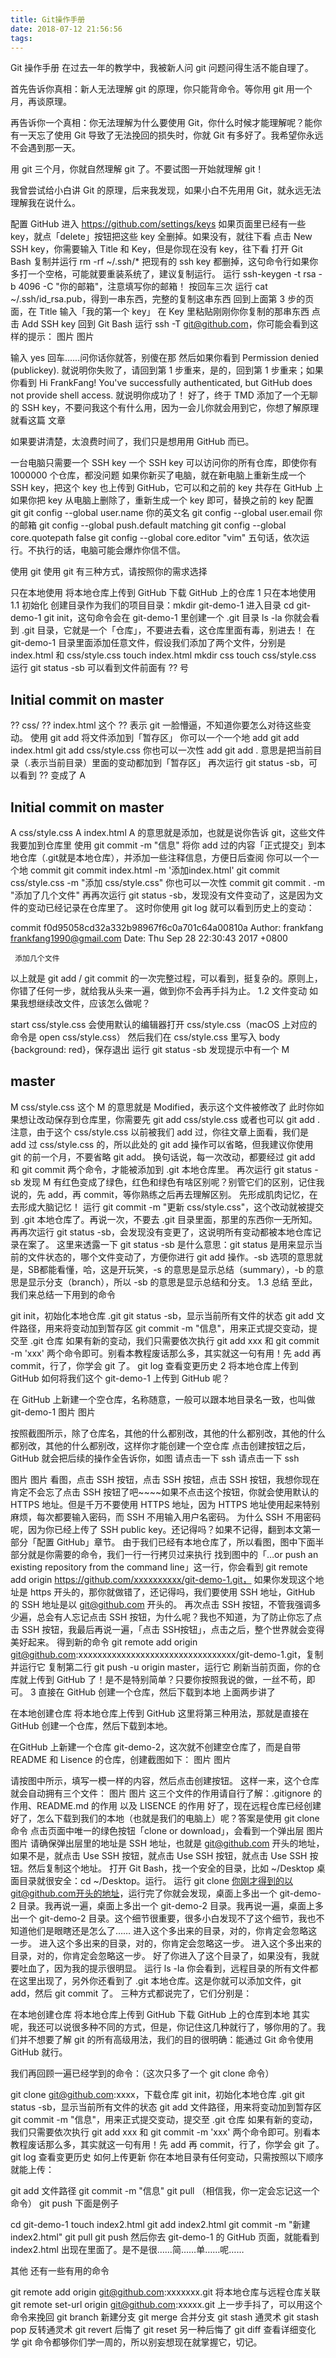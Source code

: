```yaml
---
title: Git操作手册
date: 2018-07-12 21:56:56
tags:
---
```

Git 操作手册
在过去一年的教学中，我被新人问 git 问题问得生活不能自理了。

首先告诉你真相：新人无法理解 git 的原理，你只能背命令。等你用 git 用一个月，再谈原理。

再告诉你一个真相：你无法理解为什么要使用 Git，你什么时候才能理解呢？能你有一天忘了使用 Git 导致了无法挽回的损失时，你就 Git 有多好了。我希望你永远不会遇到那一天。

用 git 三个月，你就自然理解 git 了。不要试图一开始就理解 git！

我曾尝试给小白讲 Git 的原理，后来我发现，如果小白不先用用 Git，就永远无法理解我在说什么。

配置 GitHub
进入 https://github.com/settings/keys
如果页面里已经有一些 key，就点「delete」按钮把这些 key 全删掉。如果没有，就往下看
点击 New SSH key，你需要输入 Title 和 Key，但是你现在没有 key，往下看
打开 Git Bash
复制并运行 rm -rf ~/.ssh/* 把现有的 ssh key 都删掉，这句命令行如果你多打一个空格，可能就要重装系统了，建议复制运行。
运行 ssh-keygen -t rsa -b 4096 -C "你的邮箱"，注意填写你的邮箱！
按回车三次
运行 cat ~/.ssh/id_rsa.pub，得到一串东西，完整的复制这串东西
回到上面第 3 步的页面，在 Title 输入「我的第一个 key」
在 Key 里粘贴刚刚你你复制的那串东西
点击 Add SSH key
回到 Git Bash
运行 ssh -T git@github.com，你可能会看到这样的提示：
图片
图片

输入 yes 回车……问你话你就答，别傻在那
然后如果你看到 Permission denied (publickey). 就说明你失败了，请回到第 1 步重来，是的，回到第 1 步重来；如果你看到 Hi FrankFang! You've successfully authenticated, but GitHub does not provide shell access. 就说明你成功了！
好了，终于 TMD 添加了一个无聊的 SSH key，不要问我这个有什么用，因为一会儿你就会用到它，你想了解原理就看这篇 文章

如果要讲清楚，太浪费时间了，我们只是想用用 GitHub 而已。

一台电脑只需要一个 SSH key
一个 SSH key 可以访问你的所有仓库，即使你有 1000000 个仓库，都没问题
如果你新买了电脑，就在新电脑上重新生成一个 SSH key，把这个 key 也上传到 GitHub，它可以和之前的 key 共存在 GitHub 上
如果你把 key 从电脑上删除了，重新生成一个 key 即可，替换之前的 key
配置 git
git config --global user.name 你的英文名
git config --global user.email 你的邮箱
git config --global push.default matching
git config --global core.quotepath false
git config --global core.editor "vim"
五句话，依次运行。不执行的话，电脑可能会爆炸你信不信。

使用 git
使用 git 有三种方式，请按照你的需求选择

只在本地使用
将本地仓库上传到 GitHub
下载 GitHub 上的仓库
1 只在本地使用
1.1 初始化
创建目录作为我们的项目目录：mkdir git-demo-1
进入目录 cd git-demo-1
git init，这句命令会在 git-demo-1 里创建一个 .git 目录
ls -la 你就会看到 .git 目录，它就是一个「仓库」，不要进去看，这仓库里面有毒，别进去！
在 git-demo-1 目录里面添加任意文件，假设我们添加了两个文件，分别是 index.html 和 css/style.css
touch index.html
mkdir css
touch css/style.css
运行 git status -sb 可以看到文件前面有 ?? 号
 ## Initial commit on master
 ?? css/
 ?? index.html
这个 ?? 表示 git 一脸懵逼，不知道你要怎么对待这些变动。
使用 git add 将文件添加到「暂存区」
你可以一个一个地 add
git add index.html
git add css/style.css
你也可以一次性 add
git add . 意思是把当前目录（.表示当前目录）里面的变动都加到「暂存区」
再次运行 git status -sb，可以看到 ?? 变成了 A
 ## Initial commit on master
 A  css/style.css
 A  index.html
A 的意思就是添加，也就是说你告诉 git，这些文件我要加到仓库里
使用 git commit -m "信息" 将你 add 过的内容「正式提交」到本地仓库（.git就是本地仓库），并添加一些注释信息，方便日后查阅
你可以一个一个地 commit
git commit index.html -m '添加index.html'
git commit css/style.css -m "添加 css/style.css"
你也可以一次性 commit
git commit . -m "添加了几个文件"
再再次运行 git status -sb，发现没有文件变动了，这是因为文件的变动已经记录在仓库里了。
这时你使用 git log 就可以看到历史上的变动：

 commit f0d95058cd32a332b98967f6c0a701c64a00810a
 Author: frankfang <frankfang1990@gmail.com>
 Date:   Thu Sep 28 22:30:43 2017 +0800

     添加几个文件

以上就是 git add / git commit 的一次完整过程，可以看到，挺复杂的。原则上，你错了任何一步，就给我从头来一遍，做到你不会再手抖为止。
1.2 文件变动
如果我想继续改文件，应该怎么做呢？

start css/style.css 会使用默认的编辑器打开 css/style.css（macOS 上对应的命令是 open css/style.css）
然后我们在 css/style.css 里写入 body {background: red}，保存退出
运行 git status -sb 发现提示中有一个 M
 ## master
 M css/style.css
这个 M 的意思就是 Modified，表示这个文件被修改了
此时你如果想让改动保存到仓库里，你需要先 git add css/style.css 或者也可以 git add .
注意，由于这个 css/style.css 以前被我们 add 过，你往文章上面看，我们是 add 过 css/style.css 的，所以此处的 git add 操作可以省略，但我建议你使用 git 的前一个月，不要省略 git add。
换句话说，每一次改动，都要经过 git add 和 git commit 两个命令，才能被添加到 .git 本地仓库里。
再次运行 git status -sb 发现 M 有红色变成了绿色，红色和绿色有啥区别呢？别管它们的区别，记住我说的，先 add，再 commit，等你熟练之后再去理解区别。
先形成肌肉记忆，在去形成大脑记忆！
运行 git commit -m "更新 css/style.css"，这个改动就被提交到 .git 本地仓库了。再说一次，不要去 .git 目录里面，那里的东西你一无所知。
再再次运行 git status -sb，会发现没有变更了，这说明所有变动都被本地仓库记录在案了。
这里来透露一下 git status -sb 是什么意思：git status 是用来显示当前的文件状态的，哪个文件变动了，方便你进行 git add 操作。-sb 选项的意思就是，SB都能看懂，哈，这是开玩笑，-s 的意思是显示总结（summary），-b 的意思是显示分支（branch），所以 -sb 的意思是显示总结和分支。
1.3 总结
至此，我们来总结一下用到的命令

git init，初始化本地仓库 .git
git status -sb，显示当前所有文件的状态
git add 文件路径，用来将变动加到暂存区
git commit -m "信息"，用来正式提交变动，提交至 .git 仓库
如果有新的变动，我们只需要依次执行 git add xxx 和 git commit -m 'xxx' 两个命令即可。别看本教程废话那么多，其实就这一句有用！先 add 再 commit，行了，你学会 git 了。
git log 查看变更历史
2 将本地仓库上传到 GitHub
如何将我们这个 git-demo-1 上传到 GitHub 呢？

在 GitHub 上新建一个空仓库，名称随意，一般可以跟本地目录名一致，也叫做 git-demo-1
图片
图片

按照截图所示，除了仓库名，其他的什么都别改，其他的什么都别改，其他的什么都别改，其他的什么都别改，这样你才能创建一个空仓库
点击创建按钮之后，GitHub 就会把后续的操作全告诉你，如图
请点击一下 ssh
请点击一下 ssh

图片
图片
看图，点击 SSH 按钮，点击 SSH 按钮，点击 SSH 按钮，我想你现在肯定不会忘了点击 SSH 按钮了吧~~~~如果不点击这个按钮，你就会使用默认的 HTTPS 地址。但是千万不要使用 HTTPS 地址，因为 HTTPS 地址使用起来特别麻烦，每次都要输入密码，而 SSH 不用输入用户名密码。
为什么 SSH 不用密码呢，因为你已经上传了 SSH public key。还记得吗？如果不记得，翻到本文第一部分「配置 GitHub」章节。
由于我们已经有本地仓库了，所以看图，图中下面半部分就是你需要的命令，我们一行一行拷贝过来执行
找到图中的「…or push an existing repository from the command line」这一行，你会看到 git remote add origin https://github.com/xxxxxxxxxx/git-demo-1.git， 如果你发现这个地址是 https 开头的，那你就做错了，还记得吗，我们要使用 SSH 地址，GitHub 的 SSH 地址是以 git@github.com 开头的。
再次点击 SSH 按钮，不管我强调多少遍，总会有人忘记点击 SSH 按钮，为什么呢？我也不知道，为了防止你忘了点击 SSH 按钮，我最后再说一遍，「点击 SSH按钮」，点击之后，整个世界就会变得美好起来。
得到新的命令 git remote add origin git@github.com:xxxxxxxxxxxxxxxxxxxxxxxxxxxxxxxxx/git-demo-1.git，复制并运行它
复制第二行 git push -u origin master，运行它
刷新当前页面，你的仓库就上传到 GitHub 了！是不是特别简单？只要你按照我说的做，一丝不苟，即可。
3 直接在 GitHub 创建一个仓库，然后下载到本地
上面两步讲了

在本地创建仓库
将本地仓库上传到 GitHub
这里将第三种用法，那就是直接在 GitHub 创建一个仓库，然后下载到本地。

在GitHub 上新建一个仓库 git-demo-2，这次就不创建空仓库了，而是自带 README 和 Lisence 的仓库，创建截图如下：
图片
图片

请按图中所示，填写一模一样的内容，然后点击创建按钮。
这样一来，这个仓库就会自动拥有三个文件：
图片
图片
这三个文件的作用请自行了解：.gitignore 的作用、README.md 的作用 以及 LISENCE 的作用
好了，现在远程仓库已经创建好了，怎么下载到我们的本地（也就是我们的电脑上）呢？答案是使用 git clone 命令
点击页面中唯一的绿色按钮「clone or download」，会看到一个弹出层
图片
图片
请确保弹出层里的地址是 SSH 地址，也就是 git@github.com 开头的地址，如果不是，就点击 Use SSH 按钮，就点击 Use SSH 按钮，就点击 Use SSH 按钮。然后复制这个地址。
打开 Git Bash，找一个安全的目录，比如 ~/Desktop 桌面目录就很安全：cd ~/Desktop。运行。
运行 git clone 你刚才得到的以git@github.com开头的地址，运行完了你就会发现，桌面上多出一个 git-demo-2 目录。我再说一遍，桌面上多出一个 git-demo-2 目录。我再说一遍，桌面上多出一个 git-demo-2 目录。这个细节很重要，很多小白发现不了这个细节，我也不知道他们是眼瞎还是怎么了……
进入这个多出来的目录，对的，你肯定会忽略这一步。
进入这个多出来的目录，对的，你肯定会忽略这一步。
进入这个多出来的目录，对的，你肯定会忽略这一步。
好了你进入了这个目录了，如果没有，我就要吐血了，因为我的提示很明显。
运行 ls -la 你会看到，远程目录的所有文件都在这里出现了，另外你还看到了 .git 本地仓库。这是你就可以添加文件，git add，然后 git commit 了。
三种方式都说完了，它们分别是：

在本地创建仓库
将本地仓库上传到 GitHub
下载 GitHub 上的仓库到本地
其实呢，我还可以说很多种不同的方式，但是，你记住这几种就行了，够你用的了。我们并不想要了解 git 的所有高级用法，我们的目的很明确：能通过 Git 命令使用 GitHub 就行。

我们再回顾一遍已经学到的命令：（这次只多了一个 git clone 命令）

git clone git@github.com:xxxx，下载仓库
git init，初始化本地仓库 .git
git status -sb，显示当前所有文件的状态
git add 文件路径，用来将变动加到暂存区
git commit -m "信息"，用来正式提交变动，提交至 .git 仓库
如果有新的变动，我们只需要依次执行 git add xxx 和 git commit -m 'xxx' 两个命令即可。别看本教程废话那么多，其实就这一句有用！先 add 再 commit，行了，你学会 git 了。
git log 查看变更历史
如何上传更新
你在本地目录有任何变动，只需按照以下顺序就能上传：

git add 文件路径
git commit -m "信息"
git pull （相信我，你一定会忘记这一个命令）
git push
下面是例子

cd git-demo-1
touch index2.html
git add index2.html
git commit -m "新建 index2.html"
git pull
git push
然后你去 git-demo-1 的 GitHub 页面，就能看到 index2.html 出现在里面了。是不是很……简……单……呢……

其他
还有一些有用的命令

git remote add origin git@github.com:xxxxxxx.git 将本地仓库与远程仓库关联
git remote set-url origin git@github.com:xxxxx.git 上一步手抖了，可以用这个命令来挽回
git branch 新建分支
git merge 合并分支
git stash 通灵术
git stash pop 反转通灵术
git revert 后悔了
git reset 另一种后悔了
git diff 查看详细变化
学 git 命令都够你们学一周的，所以别妄想现在就掌握它，切记。
